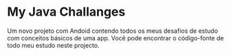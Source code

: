 # My Java Challanges


Um novo projeto com Andoid contendo todos os meus desafios de estudo com conceitos básicos
de uma app. Você pode encontrar o código-fonte de todo meu estudo neste projecto.
